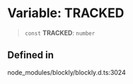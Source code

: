 # Variable: TRACKED

> `const` **TRACKED**: `number`

## Defined in

node_modules/blockly/blockly.d.ts:3024
